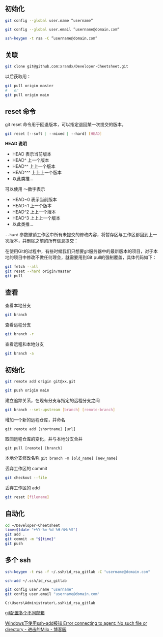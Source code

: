 ## 初始化

```bash
git config --global user.name ”username”

git config --global user.email ”username@domain.com”

ssh-keygen -t rsa -C ”username@domain.com”
```

## 关联

```bash
git clone git@github.com:xrandx/Developer-Cheetsheet.git
```

以后获取用：

```bash
git pull origin master 
#	or
git pull origin main
```

## reset 命令

git reset 命令用于回退版本，可以指定退回某一次提交的版本。

```bash
git reset [--soft | --mixed | --hard] [HEAD]
```



**HEAD 说明**

- HEAD 表示当前版本
- HEAD^ 上一个版本
- HEAD^^ 上上一个版本
- HEAD^^^ 上上上一个版本
- 以此类推...

可以使用 ～数字表示

- HEAD~0 表示当前版本
- HEAD~1 上一个版本
- HEAD^2 上上一个版本
- HEAD^3 上上上一个版本
- 以此类推...

`--hard` 参数撤销工作区中所有未提交的修改内容，将暂存区与工作区都回到上一次版本，并删除之前的所有信息提交：

在使用Git的过程中，有些时候我们只想要git服务器中的最新版本的项目，对于本地的项目中修改不做任何理会，就需要用到Git pull的强制覆盖，具体代码如下：

```bash
git fetch --all
git reset --hard origin/master 
git pull
```

## 查看

查看本地分支

```bash
git branch
```

查看远程分支

```bash
git branch -r
```

查看远程和本地分支

```bash
git branch -a
```

## 初始化

```bash
git remote add origin git@xx.git
```

```bash
git push origin main
```



建立追踪关系，在现有分支与指定的远程分支之间 

```bash
git branch --set-upstream [branch] [remote-branch]
```




增加一个新的远程仓库，并命名

`git remote add [shortname] [url]`


取回远程仓库的变化，并与本地分支合并

`git pull [remote] [branch]`



本地分支修改名称
`git branch -m [old_name] [new_name]`



丢弃工作区的 commit

```bash
git checkout --file
```

丢弃工作区的 add

```bash
git reset [filename]
```

## 自动化

```bash
cd ~/Developer-Cheetsheet
time=$(date "+%Y-%m-%d %H:%M:%S")
git add .
git commit -m "${time}"
git push
```



## 多个 ssh

```bash
ssh-keygen -t rsa -f ~/.ssh/id_rsa_gitlab -C "username@domain.com"
```


```bash
ssh-add ~/.ssh/id_rsa_gitlab
```


```bash
git config user.name "username"
git config user.email "username@domain.com"
```



 `C:\Users\Administrator\.ssh\id_rsa_gitlab`

[git配置多个不同邮箱](https://favoorr.github.io/2015/05/27/git-more-sshkeys-more-host/)


 [Windows下使用ssh-add报错 Error connecting to agent: No such file or directory - 进击的Milo - 博客园](https://www.cnblogs.com/attackingmilo/p/Windows-ssh-add-error.html)